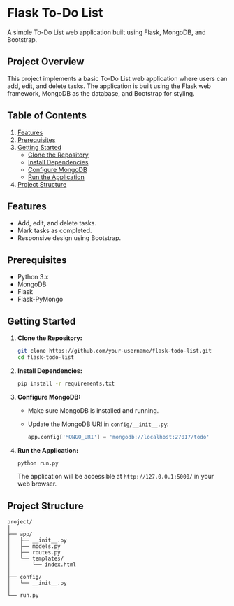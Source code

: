# Flask To-Do List

A simple To-Do List web application built using Flask, MongoDB, and Bootstrap.

## Project Overview

This project implements a basic To-Do List web application where users can add, edit, and delete tasks. The application is built using the Flask web framework, MongoDB as the database, and Bootstrap for styling.

## Table of Contents

1. [Features](#features)
2. [Prerequisites](#prerequisites)
3. [Getting Started](#getting-started)
    - [Clone the Repository](#1-clone-the-repository)
    - [Install Dependencies](#2-install-dependencies)
    - [Configure MongoDB](#3-configure-mongodb)
    - [Run the Application](#4-run-the-application)
4. [Project Structure](#project-structure)

## Features

- Add, edit, and delete tasks.
- Mark tasks as completed.
- Responsive design using Bootstrap.

## Prerequisites

- Python 3.x
- MongoDB
- Flask
- Flask-PyMongo

## Getting Started

1. **Clone the Repository:**

    ```bash
    git clone https://github.com/your-username/flask-todo-list.git
    cd flask-todo-list
    ```

2. **Install Dependencies:**

    ```bash
    pip install -r requirements.txt
    ```

3. **Configure MongoDB:**

    - Make sure MongoDB is installed and running.
    - Update the MongoDB URI in `config/__init__.py`:

      ```python
      app.config['MONGO_URI'] = 'mongodb://localhost:27017/todo'
      ```

4. **Run the Application:**

    ```bash
    python run.py
    ```

    The application will be accessible at `http://127.0.0.1:5000/` in your web browser.

## Project Structure

```plaintext
project/
│
├── app/
│   ├── __init__.py
│   ├── models.py
│   ├── routes.py
│   └── templates/
│       └── index.html
│
├── config/
│   └── __init__.py
│
└── run.py
